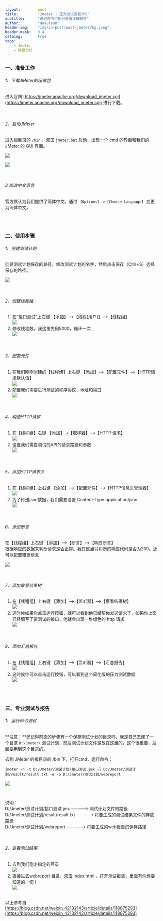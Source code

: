 ```yaml
---
layout:        post
title:         "Jmeter | 压力测试查看TPS"
subtitle:      "通过命令行执行查看详细报告"
author:        "Haauleon"
header-img:    "img/in-post/post-jmeter/bg.jpeg"
header-mask:   0.4
catalog:       true
tags:
    - Jmeter
    - 数据分析
---
```


### 一、准备工作
###### 1、下载JMeter的压缩包
进入官网 [https://jmeter.apache.org/download_jmeter.cgi](https://jmeter.apache.org/download_jmeter.cgi) 进行下载。    

<br>

###### 2、启动JMeter
进入根目录的 `/bin` ，双击 `jmeter.bat` 启动，出现一个 cmd 的界面和我们的 JMeter 的 GUI 界面。      

![](\img\in-post\post-jmeter\2022-07-22-jmeter-tps-1.png)     

![](\img\in-post\post-jmeter\2022-07-22-jmeter-tps-2.png) 

<br>

###### 3.修改中文语言
官方默认为我们提供了简体中文。通过 `【Options】->【Choose Language】` 变更为简体中文。     

<br>
<br>

### 二、使用步骤
###### 1、创建测试计划
创建测试计划保存的路径。修改测试计划的名字，然后点击保存（Ctril+S）选择保存的路径。        

![](\img\in-post\post-jmeter\2022-07-22-jmeter-tps-3.png)      

<br>

###### 2、创建线程组
1. 在“接口测试”上右键 【添加】–>【线程(用户)】–>【线程组】      
    ![](\img\in-post\post-jmeter\2022-07-22-jmeter-tps-4.png)      
2. 修改线程数，我这里先用5000，循环一次     
    ![](\img\in-post\post-jmeter\2022-07-22-jmeter-tps-5.jpeg) 

<br>

###### 3、配置元件
1. 在我们刚刚创建的【线程组】上右键 【添加】–>【配置元件】–>【HTTP请求默认值】       
    ![](\img\in-post\post-jmeter\2022-07-22-jmeter-tps-6.png) 
2. 配置我们需要进行测试的程序协议、地址和端口     
    ![](\img\in-post\post-jmeter\2022-07-22-jmeter-tps-7.png) 

<br>

###### 4、构造HTTP请求
1. 在【线程组】右键 【添加】->【取样器】–>【HTTP 请求】       
    ![](\img\in-post\post-jmeter\2022-07-22-jmeter-tps-8.jpeg) 
2. 设置我们需要测试的API的请求路径和参数     
    ![](\img\in-post\post-jmeter\2022-07-22-jmeter-tps-9.png) 

<br>

###### 5、添加HTTP请求头
1. 在【线程组】上右键 【添加】–>【配置元件】–>【HTTP信息头管理器】     
    ![](\img\in-post\post-jmeter\2022-07-22-jmeter-tps-10.png)
2. 为了传送json数据，我们需要设置 Content-Type:application/json       
    ![](\img\in-post\post-jmeter\2022-07-22-jmeter-tps-11.png)

<br>

###### 6、添加断言
在【线程组】上右键 【添加】–>【断言】–>【响应断言】          
根据响应的数据来判断请求是否正常。我在这里只判断的响应代码是否为200。还可以配置错误信息     

![](\img\in-post\post-jmeter\2022-07-22-jmeter-tps-12.png)

<br>

###### 7、添加察看结果树
1. 在【线程组】上右键 【添加】–>【监听器】–>【察看结果树】      
    ![](\img\in-post\post-jmeter\2022-07-22-jmeter-tps-13.jpeg)
2. 这时候如果你点击运行按钮，就可以看到他已经帮你发送请求了，如果你上面已经填写了要测试的接口，他就会出现一堆绿色的 http 请求          
    ![](\img\in-post\post-jmeter\2022-07-22-jmeter-tps-14.png)    

<br>

###### 8、添加汇总报告
1. 在【线程组】上右键 【添加】–>【监听器】–>【汇总报告】    
    ![](\img\in-post\post-jmeter\2022-07-22-jmeter-tps-15.jpeg) 
2. 这时候你可以点击运行按钮，可以看到这个简化版的压力测试数据      
    ![](\img\in-post\post-jmeter\2022-07-22-jmeter-tps-16.png)    

<br>
<br>

### 三、专业测试与报告
###### 1、运行命令测试
**注意：**还记得前面的步骤有一个保存测试计划的目录吗，我是自己去建了一个目录 `D:\Jmeter\` 测试计划，然后测试计划文件是放在这里的，这个很重要，后面要用到这个目录的。     

去到 JMeter 的根目录的 /bin 下，打开cmd，运行命令：    
```
jmeter -n -t D:/Jmeter/测试计划/接口测试.jmx -l D:/Jmeter/测试计划/result/result.txt -e -o D:/Jmeter/测试计划/webreport
``` 

![](\img\in-post\post-jmeter\2022-07-22-jmeter-tps-17.png)    

<br>

说明：    
D:/Jmeter/测试计划/接口测试.jmx ------> 测试计划文件的路径     
D:/Jmeter/测试计划/result/result.txt ------> 将要生成的测试结果文件的存放路径      
D:/Jmeter/测试计划/webreport -------> 将要生成的web报告的保存路径     

<br>

###### 2、查看测试结果
1. 去到我们刚才指定的目录    
    ![](\img\in-post\post-jmeter\2022-07-22-jmeter-tps-18.jpeg)     
2. 直接进去webreport 目录，双击 index.html ，打开测试报告，里面有你想要知道的一切！     
    ![](\img\in-post\post-jmeter\2022-07-22-jmeter-tps-19.png)  

---
以上参考自 [https://blog.csdn.net/weixin_42132143/article/details/118875293](https://blog.csdn.net/weixin_42132143/article/details/118875293)